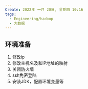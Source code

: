 ```yaml
---
Create: 2022年 一月 20日, 星期四 10:16
tags: 
  - Engineering/hadoop
  - 大数据
---
```


## 环境准备
1. 修改ip
2. 修改主机名及和IP地址的映射
3. 关闭防火墙
4. ssh免密登陆
5. 安装JDK，配置环境变量等



